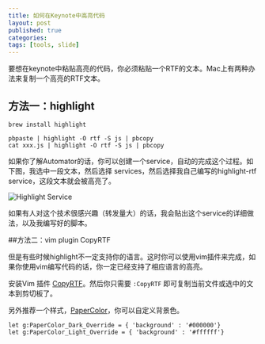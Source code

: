 ```yaml
---
title: 如何在Keynote中高亮代码
layout: post
published: true
categories: 
tags: [tools, slide]
---
```


要想在keynote中粘贴高亮的代码，你必须粘贴一个RTF的文本。Mac上有两种办法来复制一个高亮的RTF文本。

## 方法一：highlight

```
brew install highlight 

pbpaste | highlight -O rtf -S js | pbcopy
cat xxx.js | highlight -O rtf -S js | pbcopy
```

如果你了解Automator的话，你可以创建一个service，自动的完成这个过程。如下图，我选中一段文本，然后选择 services，然后选择我自己编写的highlight-rtf service，这段文本就会被高亮了。

![Highlight Service](http://guileen.github.io/upload/highlight-service.png)

如果有人对这个技术很感兴趣（转发量大）的话，我会贴出这个service的详细做法，以及我编写好的脚本。

##方法二：vim plugin CopyRTF

但是有些时候highlight不一定支持你的语言。这时你可以使用vim插件来完成，如果你使用vim编写代码的话，你一定已经支持了相应语言的高亮。

安装Vim 插件 [CopyRTF](https://github.com/zerowidth/vim-copy-as-rtf)。然后你只需要 `:CopyRTF` 即可复制当前文件或选中的文本到剪切板了。

另外推荐一个样式，[PaperColor](https://github.com/NLKNguyen/papercolor-theme)，你可以自定义背景色。

```
let g:PaperColor_Dark_Override = { 'background' : '#000000'}
let g:PaperColor_Light_Override = { 'background' : '#ffffff'}
```
